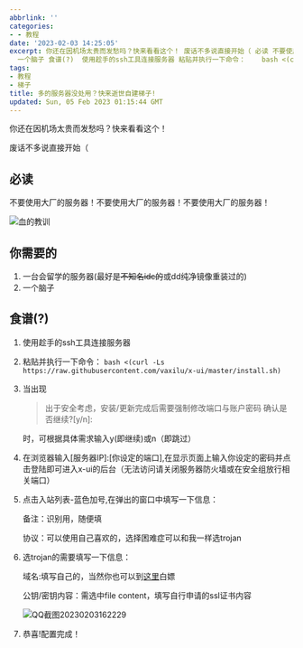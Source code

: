 ```yaml
---
abbrlink: ''
categories:
- - 教程
date: '2023-02-03 14:25:05'
excerpt: 你还在因机场太贵而发愁吗？快来看看这个！ 废话不多说直接开始（ 必读 不要使用大厂的服务器！不要使用大厂的服务器！不要使用大厂的服务器！ 你需要的  一台会留学的服务器(最好是~~不知名idc的~~或dd纯净镜像重装过的)
  一个脑子 食谱(?)  使用趁手的ssh工具连接服务器 粘贴并执行一下命令：    bash <(curl -Ls https://raw.githubusercontent....
tags:
- 教程
- 梯子
title: 多的服务器没处用？快来逝世自建梯子!
updated: Sun, 05 Feb 2023 01:15:44 GMT
---
```

你还在因机场太贵而发愁吗？快来看看这个！

废话不多说直接开始（

## 必读

不要使用大厂的服务器！不要使用大厂的服务器！不要使用大厂的服务器！

![血的教训](https://cdn.staticaly.com/gh/laobinghu/pic_bed@main/血的教训.webp)

## 你需要的

1. 一台会留学的服务器(最好是~~不知名idc的~~或dd纯净镜像重装过的)
2. 一个脑子

## 食谱(?)

1. 使用趁手的ssh工具连接服务器
2. 粘贴并执行一下命令：
   `bash <(curl -Ls https://raw.githubusercontent.com/vaxilu/x-ui/master/install.sh)`
3. 当出现

   > 出于安全考虑，安装/更新完成后需要强制修改端口与账户密码
   > 确认是否继续?[y/n]:
   >

   时，可根据具体需求输入y(即继续)或n（即跳过）
4. 在浏览器输入[服务器IP]:[你设定的端口],在显示页面上输入你设定的密码并点击登陆即可进入x-ui的后台（无法访问请关闭服务器防火墙或在安全组放行相关端口）
5. 点击入站列表-蓝色加号,在弹出的窗口中填写一下信息：

   备注：识别用，随便填

   协议：可以使用自己喜欢的，选择困难症可以和我一样选trojan
6. 选trojan的需要填写一下信息：

   域名:填写自己的，当然你也可以到[这里](https://二级域名.ink)白嫖

   公钥/密钥内容：需选中file content，填写自行申请的ssl证书内容

   ![QQ截图20230203162229](https://cdn.staticaly.com/gh/laobinghu/pic_bed@main/QQ截图20230203162229.webp)
7. 恭喜!配置完成！
